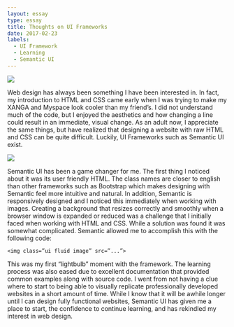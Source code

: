 ```yaml
---
layout: essay
type: essay
title: Thoughts on UI Frameworks
date: 2017-02-23
labels:
  - UI Framework
  - Learning
  - Semantic UI
---
```


<img class="ui small left floated image" src="https://pace.oregonstate.edu/sites/default/files/styles/course_banner_large/public/images/course/cover/pace-oregon-state-web-design-development-certificate.jpg?itok=eHaM8IrN">
<p>Web design has always been something I have been interested in. In fact, my introduction to HTML and CSS came early when I was trying to make my XANGA and Myspace look cooler than my friend’s. I did not understand much of the code, but I enjoyed the aesthetics and how changing a line could result in an immediate, visual change. As an adult now, I appreciate the same things, but have realized that designing a website with raw HTML and CSS can be quite difficult. Luckily, UI Frameworks such as Semantic UI exist.</p> 
<img class="ui medium center aligned image" src="http://semantic-ui.com/images/devices.png">
<p>Semantic UI has been a game changer for me. The first thing I noticed about it was its user friendly HTML. The class names are closer to english than other frameworks such as Bootstrap which makes designing with Semantic feel more intuitive and natural.  In addition, Semantic is responsively designed and I noticed this immediately when working with images. Creating a background that resizes correctly and smoothly when a browser window is expanded or reduced was a challenge that I initially faced when working with HTML and CSS. While a solution was found it was somewhat complicated. Semantic allowed me to accomplish this with the following code:</p> 
  
 `<img class=”ui fluid image” src=”...”>`
  
<p>This was my first “lightbulb” moment with the framework. The learning process was also eased due to excellent documentation that provided common examples along with source code. I went from not having a clue where to start to being able to visually replicate professionally developed websites in a short amount of time. While I know that it will be awhile longer until I can design fully functional websites, Semantic UI has given me a place to start, the confidence to continue learning, and has rekindled my interest in web design.</p> 


